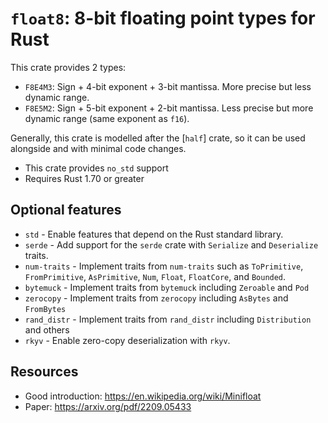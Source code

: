 # `float8`: 8-bit floating point types for Rust

This crate provides 2 types:
- `F8E4M3`: Sign + 4-bit exponent + 3-bit mantissa. More precise but less dynamic range.
- `F8E5M2`: Sign + 5-bit exponent + 2-bit mantissa. Less precise but more dynamic range (same exponent as `f16`).

Generally, this crate is modelled after the [`half`] crate, so it can be
used alongside and with minimal code changes.

- This crate provides `no_std` support
- Requires Rust 1.70 or greater

## Optional features
- `std` - Enable features that depend on the Rust standard library.
- `serde` - Add support for the `serde` crate with `Serialize` and `Deserialize` traits.
- `num-traits` - Implement traits from `num-traits` such as `ToPrimitive`, `FromPrimitive`, `AsPrimitive`, `Num`, `Float`, `FloatCore`, and `Bounded`.
- `bytemuck` - Implement traits from `bytemuck` including `Zeroable` and `Pod`
- `zerocopy` - Implement traits from `zerocopy` including `AsBytes` and `FromBytes`
- `rand_distr` - Implement traits from `rand_distr` including `Distribution` and others
- `rkyv` - Enable zero-copy deserialization with `rkyv`.

## Resources
- Good introduction: https://en.wikipedia.org/wiki/Minifloat
- Paper: https://arxiv.org/pdf/2209.05433
